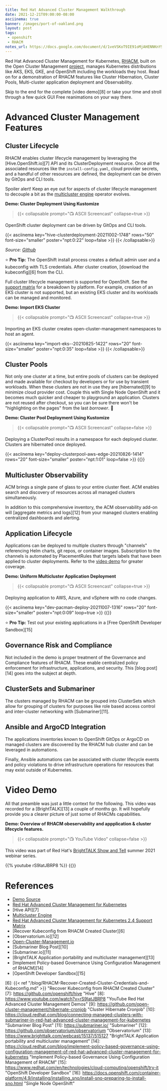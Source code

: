 ```yaml
---
title: Red Hat Advanced Cluster Management Walkthrough
date: 2021-12-21T09:00:00-08:00
asciinema: true
banner: /images/port-of-oakland.png
layout: post
tags:
 - openshift
 - RHACM
notes_url: https://docs.google.com/document/d/1veVSKoT9IE91oMjAHENNKnYSKhFDusQSRc7krTDTk_w/edit#heading=h.7i52732yar9x
---
```


Red Hat Advanced Cluster Management for Kubernetes, [RHACM][2], built on the Open Cluster Management [project][1], manages Kubernetes distributions like AKS, EKS, GKE, and OpenShift including the workloads they host. Read on for a demonstration of RHACM features like Cluster Hibernation, Cluster Pools, Multi-cluster application deployment and Observability.

Skip to the end for the complete [video demo][8] or take your time and stroll through a few quick GUI Free reanimations on your way there.
<!--more-->

# Advanced Cluster Management Features

## Cluster Lifecycle

RHACM enables cluster lifecycle management by leveraging the [Hive.OpenShift.io][7] API and its ClusterDeployment resource.
Once all the associated resources like the `install-config.yaml`, cloud provider secrets, and a handful of other resources are defined, the deployment can be driven by GitOps and CLI tools.

Spoiler alert! Keep an eye out for aspects of cluster lifecycle management to decouple a bit as the [multicluster engine][5] operator evolves.

**Demo: Cluster Deployment Using Kustomize**
> {{< collapsable prompt="📺 ASCII Screencast" collapse=true >}}
  <p>OpenShift cluster deployment can be driven by GitOps and CLI tools.</p>
  {{< asciinema key="hive-clusterdeployment-20211002-1748" rows="50" font-size="smaller" poster="npt:0:22" loop=false >}}
  {{< /collapsable>}}

_Source: [Github][4]_

⭐ **Pro Tip:** 
The OpenShift install process creates a default admin user and a kubeconfig with TLS credentials. 
After cluster creation, [download the kubeconfig][6] from the CLI.

Full cluster lifecycle management is supported for OpenShift. See the [support matrix][3] for a breakdown by platform. For example, creation of an EKS cluster is not supported, but an existing EKS cluster and its workloads can be managed and monitored.

**Demo: Import EKS Cluster**
> {{< collapsable prompt="📺 ASCII Screencast" collapse=true >}}
  <p>Importing an EKS cluster creates open-cluster-management namespaces to host an agent.</p>
  {{< asciinema key="import-eks--20210825-1422" rows="20" font-size="smaller" poster="npt:0:35" loop=false >}}
  {{< /collapsable>}}

## Cluster Pools

Not only one cluster at a time, but entire pools of clusters can be deployed and made available for checkout by developers or for use by transient workloads. When these clusters are not in use they are [hibernated][9] to minimize cloud provider cost. Couple this with Single Node OpenShift and it becomes much quicker and cheaper to playground an application. Clusters are not reused after checkout, so you can be sure there won't be "highlighting on the pages" from the last _borrower_. 📓

**Demo: Cluster Pool Deployment Using Kustomize**
> {{< collapsable prompt="📺 ASCII Screencast" collapse=false >}}
  <p>Deploying a ClusterPool results in a namespace for each deployed cluster. Clusters are hibernated once deployed.</p>
  {{< asciinema key="deploy-clusterpool-aws-edge-20210826-1414" rows="20" font-size="smaller" poster="npt:1:01" loop=false >}}
  {{</collapsable>}}

## Multicluster Observability

ACM brings a single pane of glass to your entire cluster fleet. ACM enables search and discovery of resources across all managed clusters simultaneously.

<!-- {{< figure src="/images/RHACM-ObservabilityArch.png#floatright" link="/images/RHACM-ObservabilityArch.png" width="60%" >}} -->

In addition to this comprehensive inventory, the ACM observability add-on will [aggregate metrics and logs][12] from your managed clusters enabling centralized dashboards and alerting.

## Application Lifecycle

Applications can be deployed to multiple clusters through "channels" referencing Helm charts, git repos, or container images. Subscription to the channels is automated by PlacementRules that targets labels that have been applied to cluster deployments. Refer to the [video demo](#video-demo) for greater coverage.

**Demo: Uniform Multicluster Application Deployment**
> {{< collapsable prompt="📺 ASCII Screencast" collapse=true >}}
  <p>Deploying application to AWS, Azure, and vSphere with no code changes.</p>
  {{< asciinema key="dev-pacman-deploy-20211007-1316" rows="20" font-size="smaller" poster="npt:0:09" loop=true >}}
  {{</collapsable>}}

⭐ **Pro Tip:** Test out your existing applications in a [Free OpenShift Developer Sandbox][15]

## Governance Risk and Compliance

Not included in the demo is proper treatment of the Governance and Compliance features of RHACM. These enable centralized policy enforcement for infrastructure, applications, and security. This [blog post][14] goes into the subject at depth.

## ClusterSets and Submariner

The clusters managed by RHACM can be grouped into ClusterSets which allow for grouping of clusters for purposes like role based access control and inter-cluster networking with [Submariner][11].

##  Ansible and ArgoCD Integration

The applications inventories known to OpenShift GitOps or ArgoCD on managed clusters are discovered by the RHACM hub cluster and can be leveraged in automations.

Finally, Ansible automations can be associated with cluster lifecycle events and policy violations to drive infrastructure operations for resources that may exist outside of Kubernetes.

# Video Demo

All that preamble was just a little context for the following. This video was recorded for a [BrightTALK][13] a couple of months go. It will hopefully provide you a clearer picture of just some of RHACMs capabilities.

**Demo: Overview of RHACM obeservability and appplication & cluster lifecycle features.**
> {{< collapsable prompt="📺 YouTube Video" collapse=false >}}
  <p>This video was part of Red Hat's <a href="https://www.brighttalk.com/webcast/15137/515127">BrightTALK Show and Tell</a> summer  2021 webinar series.</p>
  {{% youtube rS9IatJBRP8 %}}
  {{</collapsable>}}

# References

* [Demo Source][4]
* [Red Hat Advanced Cluster Management for Kubernetes][2]
* [Hive API][7]
* [Multicluster Engine][5]
* [Red Hat Advanced Cluster Management for Kubernetes 2.4 Support Matrix][3]
* [Recover Kubeconfig from RHACM Created Cluster][6]
* [Observatorium.io][12]
* [Open-Cluster-Management.io][1]
* [Submariner Blog Post][10]
* [Submariner.io][11]
* [BrightTALK Application portability and multicluster management][13]
* [Implement Policy-based Governance Using Configuration Management of RHACM][14]
* [OpenShift Developer Sandbox][15]

[1]: https://open-cluster-management.io/ "Open Cluster Management"
[2]: https://www.redhat.com/en/technologies/management/advanced-cluster-management "Red Hat Advanced Cluster Management for Kubernetes"
[3]: https://access.redhat.com/articles/6218901 "Red Hat Advanced Cluster Management for Kubernetes 2.4 Support Matrix"
[4]: https://github.com/dlbewley/demo-acm "ACM Demo Source"
[5]: https://github.com/open-cluster-management/mce-docs "Multicluster Engine"
[6]: {{< ref "/blog/RHACM-Recover-Created-Cluster-Credentials-and-Kubeconfig.md" >}} "Recover Kubeconfig from RHACM Created Cluster"
[7]: https://github.com/openshift/hive "Hive"
[8]: https://www.youtube.com/watch?v=rS9IatJBRP8 "YouTube Red Hat Advanced Cluster Management Demos"
[9]: https://github.com/open-cluster-management/hibernate-cronjob "Cluster Hibernate Cronjob"
[10]: https://cloud.redhat.com/blog/connecting-managed-clusters-with-submariner-in-red-hat-advanced-cluster-management-for-kubernetes "Submariner Blog Post"
[11]: https://submariner.io/ "Submariner"
[12]: https://github.com/observatorium/observatorium "Observatorium"
[13]: https://www.brighttalk.com/webcast/15137/515127 "BrightTALK Application portability and multicluster management"
[14]: https://cloud.redhat.com/blog/implement-policy-based-governance-using-configuration-management-of-red-hat-advanced-cluster-management-for-kubernetes "Implement Policy-based Governance Using Configuration Management of RHACM"
[15]: https://www.redhat.com/en/technologies/cloud-computing/openshift/try-it "OpenShift Developer Sandbox"
[16]: https://docs.openshift.com/container-platform/4.9/installing/installing_sno/install-sno-preparing-to-install-sno.html "Single Node OpenShift"